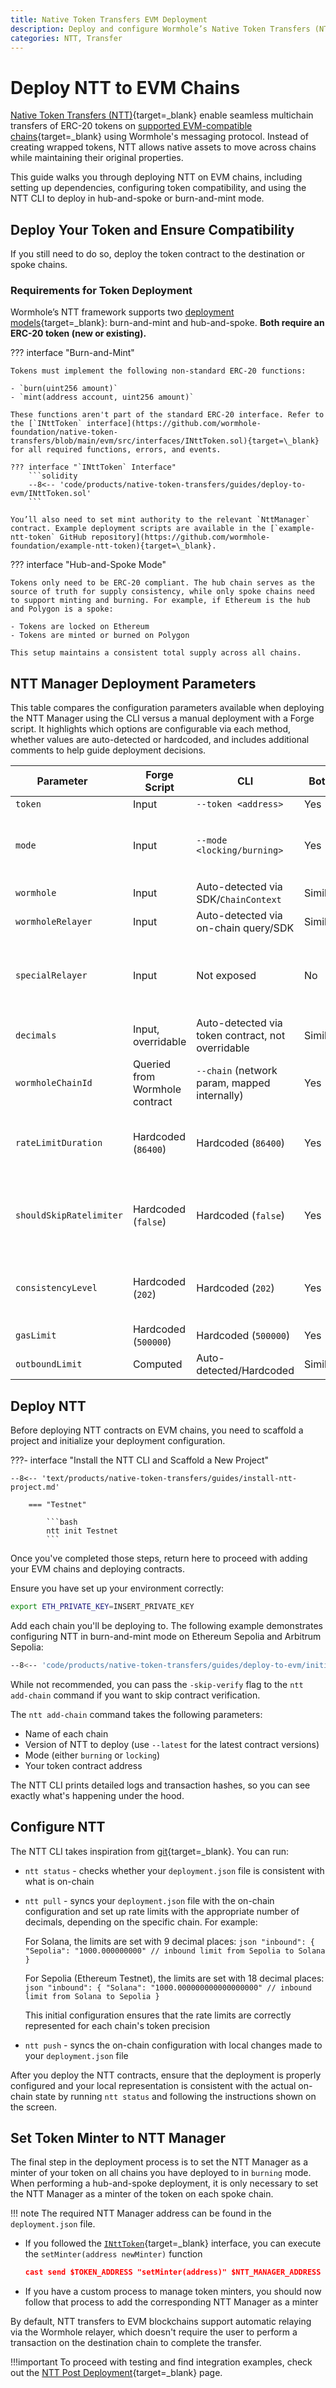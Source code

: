 ```yaml
---
title: Native Token Transfers EVM Deployment
description: Deploy and configure Wormhole’s Native Token Transfers (NTT) for EVM chains, including setup, token compatibility, mint/burn modes, and CLI usage.
categories: NTT, Transfer
---
```


# Deploy NTT to EVM Chains

[Native Token Transfers (NTT)](/docs/products/native-token-transfers/overview/){target=\_blank} enable seamless multichain transfers of ERC-20 tokens on [supported EVM-compatible chains](/docs/products/reference/supported-networks/#ntt){target=\_blank} using Wormhole's messaging protocol. Instead of creating wrapped tokens, NTT allows native assets to move across chains while maintaining their original properties.

This guide walks you through deploying NTT on EVM chains, including setting up dependencies, configuring token compatibility, and using the NTT CLI to deploy in hub-and-spoke or burn-and-mint mode.

## Deploy Your Token and Ensure Compatibility

If you still need to do so, deploy the token contract to the destination or spoke chains.

### Requirements for Token Deployment

Wormhole’s NTT framework supports two [deployment models](/docs/products/native-token-transfers/overview#deployment-models){target=\_blank}: burn-and-mint and hub-and-spoke. **Both require an ERC-20 token (new or existing).**

??? interface "Burn-and-Mint"

    Tokens must implement the following non-standard ERC-20 functions:

    - `burn(uint256 amount)`
    - `mint(address account, uint256 amount)`

    These functions aren't part of the standard ERC-20 interface. Refer to the [`INttToken` interface](https://github.com/wormhole-foundation/native-token-transfers/blob/main/evm/src/interfaces/INttToken.sol){target=\_blank} for all required functions, errors, and events.

    ??? interface "`INttToken` Interface"
        ```solidity
        --8<-- 'code/products/native-token-transfers/guides/deploy-to-evm/INttToken.sol'
        ```

    You’ll also need to set mint authority to the relevant `NttManager` contract. Example deployment scripts are available in the [`example-ntt-token` GitHub repository](https://github.com/wormhole-foundation/example-ntt-token){target=\_blank}.

??? interface "Hub-and-Spoke Mode"

    Tokens only need to be ERC-20 compliant. The hub chain serves as the source of truth for supply consistency, while only spoke chains need to support minting and burning. For example, if Ethereum is the hub and Polygon is a spoke:

    - Tokens are locked on Ethereum
    - Tokens are minted or burned on Polygon

    This setup maintains a consistent total supply across all chains.

## NTT Manager Deployment Parameters

This table compares the configuration parameters available when deploying the NTT Manager using the CLI versus a manual deployment with a Forge script. It highlights which options are configurable via each method, whether values are auto-detected or hardcoded, and includes additional comments to help guide deployment decisions.

| <div style="width:150px">Parameter</div> | Forge Script           | CLI                                 | Both   | Comments                                     |
|-------------------------|------------------------|-------------------------------------|--------|----------------------------------------------|
| `token`                 | Input                  | `--token <address>`                 | Yes    |                                              |
| `mode`                  | Input                  | `--mode <locking/burning>`          | Yes    | Key decision: hub-and-spoke or mint-and-burn |
| `wormhole`              | Input                  | Auto-detected via SDK/`ChainContext`  | Similar|                                              |
| `wormholeRelayer`       | Input                  | Auto-detected via on-chain query/SDK| Similar|                                              |
| `specialRelayer`        | Input                  | Not exposed                         | No     | Take into consideration if using custom relaying. Not recommended |
| `decimals`              | Input, overridable     | Auto-detected via token contract, not overridable  | Similar |                              |
| `wormholeChainId`       | Queried from Wormhole contract | `--chain` (network param, mapped internally) | Yes     |                              |
| `rateLimitDuration`     | Hardcoded (`86400`)    | Hardcoded (`86400`)                 | Yes    | Rate limit duration. A day is normal but worth deciding  |
| `shouldSkipRatelimiter` | Hardcoded (`false`)      | Hardcoded (`false`)                   | Yes    | If rate limit should be disabled (when the manager supports it)         |
| `consistencyLevel`      | Hardcoded (`202`)      | Hardcoded (`202`)                   | Yes    | `202` (finalized) is the standard — lower is not recommended  |
| `gasLimit`              | Hardcoded (`500000`)   | Hardcoded (`500000`)                | Yes    |             |
| `outboundLimit`         | Computed               | Auto-detected/Hardcoded             | Similar| Relative to rate limit             |


## Deploy NTT

Before deploying NTT contracts on EVM chains, you need to scaffold a project and initialize your deployment configuration.

???- interface "Install the NTT CLI and Scaffold a New Project"
    
    --8<-- 'text/products/native-token-transfers/guides/install-ntt-project.md'

        === "Testnet"

            ```bash
            ntt init Testnet
            ```

Once you've completed those steps, return here to proceed with adding your EVM chains and deploying contracts.

Ensure you have set up your environment correctly: 

```bash
export ETH_PRIVATE_KEY=INSERT_PRIVATE_KEY
```

Add each chain you'll be deploying to. The following example demonstrates configuring NTT in burn-and-mint mode on Ethereum Sepolia and Arbitrum Sepolia:

```bash
--8<-- 'code/products/native-token-transfers/guides/deploy-to-evm/initialize.txt'
```

While not recommended, you can pass the `-skip-verify` flag to the `ntt add-chain` command if you want to skip contract verification.

The `ntt add-chain` command takes the following parameters:

- Name of each chain
- Version of NTT to deploy (use `--latest` for the latest contract versions)
- Mode (either `burning` or `locking`)
- Your token contract address

The NTT CLI prints detailed logs and transaction hashes, so you can see exactly what's happening under the hood.

## Configure NTT

The NTT CLI takes inspiration from [git](https://git-scm.com/){target=\_blank}. You can run:

- `ntt status` - checks whether your `deployment.json` file is consistent with what is on-chain
- `ntt pull` - syncs your `deployment.json` file with the on-chain configuration and set up rate limits with the appropriate number of decimals, depending on the specific chain. For example:

    For Solana, the limits are set with 9 decimal places:
      ```json
      "inbound": {
          "Sepolia": "1000.000000000" // inbound limit from Sepolia to Solana
      }
      ```

    For Sepolia (Ethereum Testnet), the limits are set with 18 decimal places:
      ```json
      "inbound": {
          "Solana": "1000.000000000000000000" // inbound limit from Solana to Sepolia
      }
      ```

    This initial configuration ensures that the rate limits are correctly represented for each chain's token precision
  
- `ntt push` - syncs the on-chain configuration with local changes made to your `deployment.json` file

After you deploy the NTT contracts, ensure that the deployment is properly configured and your local representation is consistent with the actual on-chain state by running `ntt status` and following the instructions shown on the screen.

## Set Token Minter to NTT Manager

The final step in the deployment process is to set the NTT Manager as a minter of your token on all chains you have deployed to in `burning` mode. When performing a hub-and-spoke deployment, it is only necessary to set the NTT Manager as a minter of the token on each spoke chain.

!!! note
    The required NTT Manager address can be found in the `deployment.json` file.

- If you followed the [`INttToken`](https://github.com/wormhole-foundation/native-token-transfers/blob/main/evm/src/interfaces/INttToken.sol){target=\_blank} interface, you can execute the `setMinter(address newMinter)` function
    ```json
    cast send $TOKEN_ADDRESS "setMinter(address)" $NTT_MANAGER_ADDRESS --private-key $ETH_PRIVATE_KEY --rpc-url $YOUR_RPC_URL  
    ```

- If you have a custom process to manage token minters, you should now follow that process to add the corresponding NTT Manager as a minter

By default, NTT transfers to EVM blockchains support automatic relaying via the Wormhole relayer, which doesn't require the user to perform a transaction on the destination chain to complete the transfer.

!!!important
    To proceed with testing and find integration examples, check out the [NTT Post Deployment](/docs/products/native-token-transfers/guides/post-deployment/){target=\_blank} page.